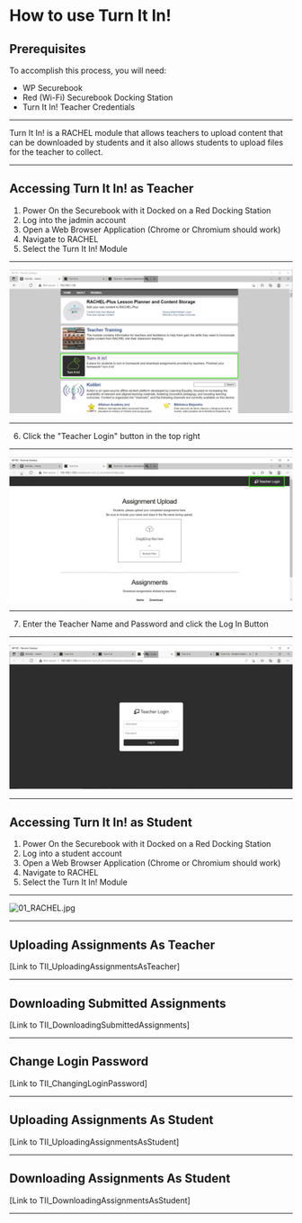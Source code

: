 # How to use Turn It In!

## Prerequisites

To accomplish this process, you will need:
- WP Securebook
- Red (Wi-Fi) Securebook Docking Station
- Turn It In! Teacher Credentials

---

Turn It In! is a RACHEL module that allows teachers to upload content that can be downloaded by students and it also allows students to upload files for the teacher to collect.

---

## Accessing Turn It In! as Teacher

1. Power On the Securebook with it Docked on a Red Docking Station
2. Log into the jadmin account
3. Open a Web Browser Application (Chrome or Chromium should work)
4. Navigate to RACHEL
5. Select the Turn It In! Module

---

![01_RACHEL.jpg](../_resources/01_RACHEL.jpg)

---

6. Click the "Teacher Login" button in the top right

---

![02_TurnItIn.jpg](../_resources/02_TurnItIn.jpg)

---

7. Enter the Teacher Name and Password and click the Log In Button

---

![03_TeacherLogin.jpg](../_resources/03_TeacherLogin.jpg)

---

## Accessing Turn It In! as Student

1. Power On the Securebook with it Docked on a Red Docking Station
2. Log into a student account
3. Open a Web Browser Application (Chrome or Chromium should work)
4. Navigate to RACHEL
5. Select the Turn It In! Module

---

![01_RACHEL.jpg](../_resources/01_RACHEL-2.jpg)

---

## Uploading Assignments As Teacher

[Link to TII_UploadingAssignmentsAsTeacher]

---

## Downloading Submitted Assignments

[Link to TII_DownloadingSubmittedAssignments]

---

## Change Login Password

[Link to TII_ChangingLoginPassword]

---

## Uploading Assignments As Student

[Link to TII_UploadingAssignmentsAsStudent]

---

## Downloading Assignments As Student

[Link to TII_DownloadingAssignmentsAsStudent]

---
